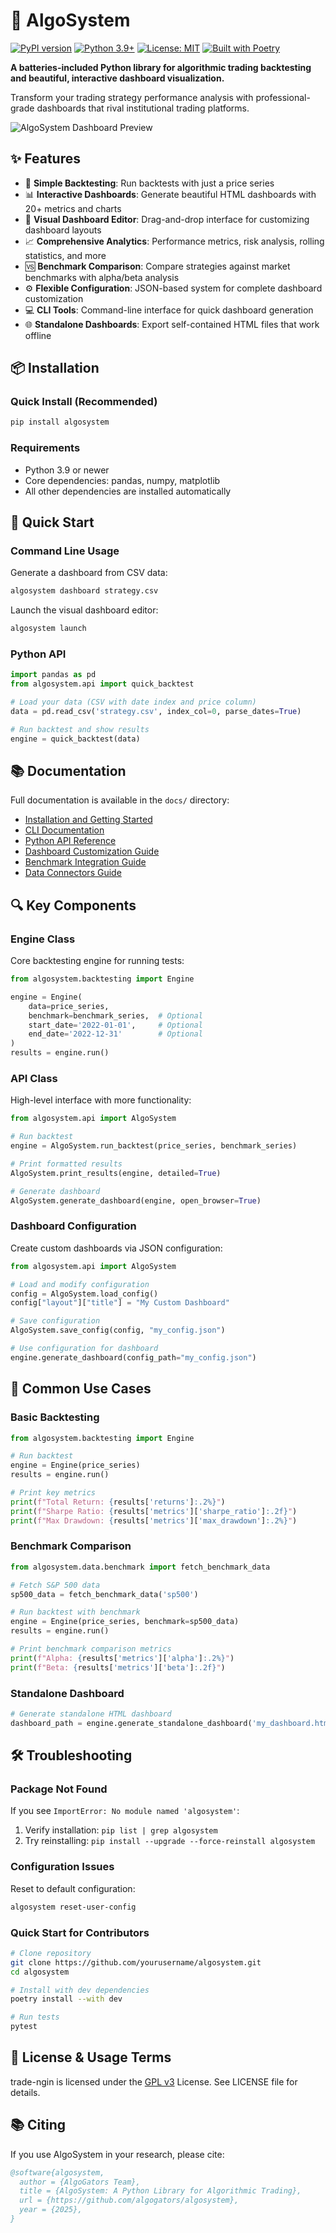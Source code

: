 # 🚀 AlgoSystem

[![PyPI version](https://badge.fury.io/py/algosystem.svg)](https://badge.fury.io/py/algosystem)
[![Python 3.9+](https://img.shields.io/badge/python-3.9+-blue.svg)](https://www.python.org/downloads/)
[![License: MIT](https://img.shields.io/badge/License-MIT-blue.svg)](https://opensource.org/licenses/MIT)
[![Built with Poetry](https://img.shields.io/badge/built%20with-Poetry-purple)](https://python-poetry.org/)

**A batteries-included Python library for algorithmic trading backtesting and beautiful, interactive dashboard visualization.**

Transform your trading strategy performance analysis with professional-grade dashboards that rival institutional trading platforms.

![AlgoSystem Dashboard Preview](https://via.placeholder.com/800x400/2c3e50/ffffff?text=AlgoSystem+Dashboard+Preview)

## ✨ Features

- 🔄 **Simple Backtesting**: Run backtests with just a price series
- 📊 **Interactive Dashboards**: Generate beautiful HTML dashboards with 20+ metrics and charts
- 🎨 **Visual Dashboard Editor**: Drag-and-drop interface for customizing dashboard layouts
- 📈 **Comprehensive Analytics**: Performance metrics, risk analysis, rolling statistics, and more
- 🆚 **Benchmark Comparison**: Compare strategies against market benchmarks with alpha/beta analysis
- ⚙️ **Flexible Configuration**: JSON-based system for complete dashboard customization
- 💻 **CLI Tools**: Command-line interface for quick dashboard generation
- 🌐 **Standalone Dashboards**: Export self-contained HTML files that work offline

## 📦 Installation

### Quick Install (Recommended)

```bash
pip install algosystem
```

### Requirements

- Python 3.9 or newer
- Core dependencies: pandas, numpy, matplotlib
- All other dependencies are installed automatically

## 🚀 Quick Start

### Command Line Usage

Generate a dashboard from CSV data:

```bash
algosystem dashboard strategy.csv
```

Launch the visual dashboard editor:

```bash
algosystem launch
```

### Python API

```python
import pandas as pd
from algosystem.api import quick_backtest

# Load your data (CSV with date index and price column)
data = pd.read_csv('strategy.csv', index_col=0, parse_dates=True)

# Run backtest and show results
engine = quick_backtest(data)
```

## 📚 Documentation

Full documentation is available in the `docs/` directory:

- [Installation and Getting Started](docs/installation.md)
- [CLI Documentation](docs/cli.md)
- [Python API Reference](docs/api.md)
- [Dashboard Customization Guide](docs/dashboard.md)
- [Benchmark Integration Guide](docs/benchmarks.md)
- [Data Connectors Guide](docs/data_connectors.md)

## 🔍 Key Components

### Engine Class

Core backtesting engine for running tests:

```python
from algosystem.backtesting import Engine

engine = Engine(
    data=price_series,
    benchmark=benchmark_series,  # Optional
    start_date='2022-01-01',     # Optional
    end_date='2022-12-31'        # Optional
)
results = engine.run()
```

### API Class

High-level interface with more functionality:

```python
from algosystem.api import AlgoSystem

# Run backtest
engine = AlgoSystem.run_backtest(price_series, benchmark_series)

# Print formatted results
AlgoSystem.print_results(engine, detailed=True)

# Generate dashboard
AlgoSystem.generate_dashboard(engine, open_browser=True)
```

### Dashboard Configuration

Create custom dashboards via JSON configuration:

```python
from algosystem.api import AlgoSystem

# Load and modify configuration
config = AlgoSystem.load_config()
config["layout"]["title"] = "My Custom Dashboard"

# Save configuration
AlgoSystem.save_config(config, "my_config.json")

# Use configuration for dashboard
engine.generate_dashboard(config_path="my_config.json")
```

## 🔧 Common Use Cases

### Basic Backtesting

```python
from algosystem.backtesting import Engine

# Run backtest
engine = Engine(price_series)
results = engine.run()

# Print key metrics
print(f"Total Return: {results['returns']:.2%}")
print(f"Sharpe Ratio: {results['metrics']['sharpe_ratio']:.2f}")
print(f"Max Drawdown: {results['metrics']['max_drawdown']:.2%}")
```

### Benchmark Comparison

```python
from algosystem.data.benchmark import fetch_benchmark_data

# Fetch S&P 500 data
sp500_data = fetch_benchmark_data('sp500')

# Run backtest with benchmark
engine = Engine(price_series, benchmark=sp500_data)
results = engine.run()

# Print benchmark comparison metrics
print(f"Alpha: {results['metrics']['alpha']:.2%}")
print(f"Beta: {results['metrics']['beta']:.2f}")
```

### Standalone Dashboard

```python
# Generate standalone HTML dashboard
dashboard_path = engine.generate_standalone_dashboard('my_dashboard.html')
```

## 🛠️ Troubleshooting

### Package Not Found

If you see `ImportError: No module named 'algosystem'`:

1. Verify installation: `pip list | grep algosystem`
2. Try reinstalling: `pip install --upgrade --force-reinstall algosystem`

### Configuration Issues

Reset to default configuration:
```bash
algosystem reset-user-config
```

### Quick Start for Contributors

```bash
# Clone repository
git clone https://github.com/yourusername/algosystem.git
cd algosystem

# Install with dev dependencies
poetry install --with dev

# Run tests
pytest
```

## 📖 License & Usage Terms

trade-ngin is licensed under the [GPL v3](https://www.gnu.org/licenses/gpl-3.0) License. See LICENSE file for details.

## 📚 Citing

If you use AlgoSystem in your research, please cite:

```bibtex
@software{algosystem,
  author = {AlgoGators Team},
  title = {AlgoSystem: A Python Library for Algorithmic Trading},
  url = {https://github.com/algogators/algosystem},
  year = {2025},
}
```